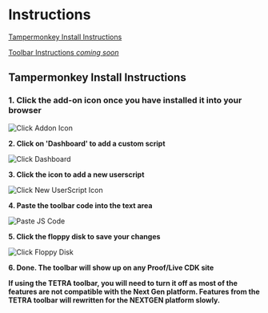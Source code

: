 # Instructions
[Tampermonkey Install Instructions](#tampermonkey-install-instructions)

[Toolbar Instructions *coming soon*](#)

## Tampermonkey Install Instructions

### 1. Click the add-on icon once you have installed it into your browser

![Click Addon Icon](https://cdn.rawgit.com/cirept/NextGen/master/images/clickIcon.png)

**2. Click on 'Dashboard' to add a custom script**

![Click Dashboard](https://cdn.rawgit.com/cirept/NextGen/23d750e3/images/clickDashboard.png)

**3. Click the icon to add a new userscript**

![Click New UserScript Icon](https://cdn.rawgit.com/cirept/NextGen/23d750e3/images/clickNewScript.png)

**4. Paste the toolbar code into the text area**

![Paste JS Code](https://cdn.rawgit.com/cirept/NextGen/23d750e3/images/pasteCode.png)

**5. Click the floppy disk to save your changes**

![Click Floppy Disk](https://cdn.rawgit.com/cirept/NextGen/23d750e3/images/clickSave.png)

**6. Done.  The toolbar will show up on any Proof/Live CDK site**

**If using the TETRA toolbar, you will need to turn it off as most of the features are not compatible with the Next Gen platform.
Features from the TETRA toolbar will rewritten for the NEXTGEN platform slowly.**
